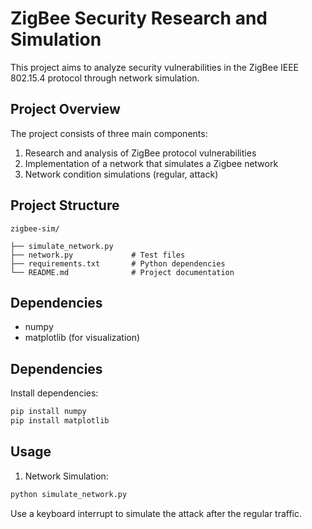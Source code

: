 # ZigBee Security Research and Simulation

This project aims to analyze security vulnerabilities in the ZigBee IEEE 802.15.4 protocol through network simulation.

## Project Overview

The project consists of three main components:
1. Research and analysis of ZigBee protocol vulnerabilities
2. Implementation of a network that simulates a Zigbee network
3. Network condition simulations (regular, attack)

## Project Structure

```
zigbee-sim/

├── simulate_network.py
├── network.py             # Test files
├── requirements.txt       # Python dependencies
└── README.md              # Project documentation
```

## Dependencies

- numpy
- matplotlib (for visualization)

## Dependencies

Install dependencies:
```bash
pip install numpy
pip install matplotlib
```

## Usage

1. Network Simulation:
```bash
python simulate_network.py
```
Use a keyboard interrupt to simulate the attack after the regular traffic.

